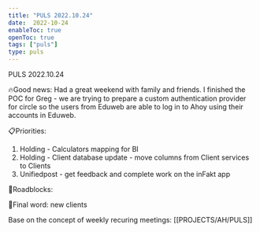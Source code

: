 ```yaml
---
title: "PULS 2022.10.24"
date:  2022-10-24
enableToc: true
openToc: true
tags: ["puls"]
type: puls
---
```


PULS  2022.10.24

🔥Good news:
Had a great weekend with family and friends. I finished the POC for Greg - we are trying to prepare a custom authentication provider for circle so the users from Eduweb are able to log in to Ahoy using their accounts in Eduweb.

📋Priorities:
1. Holding - Calculators mapping for BI
2. Holding - Client database update - move columns from Client services to Clients
3. Unifiedpost - get feedback and complete work on the inFakt app

🛑Roadblocks:

🧠Final word:
new clients

Base on the concept of weekly recuring meetings: [[PROJECTS/AH/PULS]]